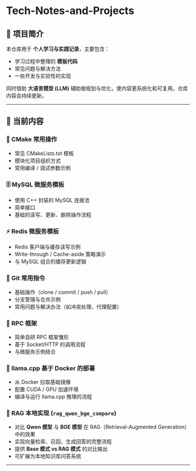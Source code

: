 # Tech-Notes-and-Projects

## 📌 项目简介
本仓库用于 **个人学习与实践记录**，主要包含：
- 学习过程中整理的 **模板代码**
- 常见问题与解决方法
- 一些开发与实验性的实现

同时借助 **大语言模型 (LLM)** 辅助做规划与优化，使内容更系统化和可复用。仓库内容会持续更新。

---

## 📂 当前内容

### 🔧 CMake 常用操作
- 常见 CMakeLists.txt 模板  
- 模块化项目组织方式  
- 常用编译 / 调试参数示例  

### 🗄️ MySQL 微服务模板
- 使用 C++ 封装的 MySQL 连接池  
- 简单接口  
- 基础的读写、更新、删除操作流程  

### ⚡ Redis 微服务模板
- Redis 客户端与缓存读写示例  
- Write-through / Cache-aside 策略演示  
- 与 MySQL 组合的缓存更新逻辑  

### 🌱 Git 常用指令
- 基础操作（clone / commit / push / pull）  
- 分支管理与合并示例  
- 常用问题与解决办法（如冲突处理、代理配置）  

### 🔗 RPC 框架
- 简单自研 RPC 框架雏形  
- 基于 Socket/HTTP 的调用流程  
- 与微服务示例结合  

### 🐳 llama.cpp 基于 Docker 的部署
- 从 Docker 拉取基础镜像  
- 配置 CUDA / GPU 加速环境  
- 编译与运行 llama.cpp 推理的流程  

### 📖 RAG 本地实现 (`rag_qwen_bge_compare`)
- 对比 **Qwen 模型** 与 **BGE 模型** 在 RAG（Retrieval-Augmented Generation）中的效果  
- 实现向量检索、召回、生成回答的完整流程  
- 提供 **Base 模式 vs RAG 模式** 的对比输出  
- 可扩展为本地知识库问答系统  

---


